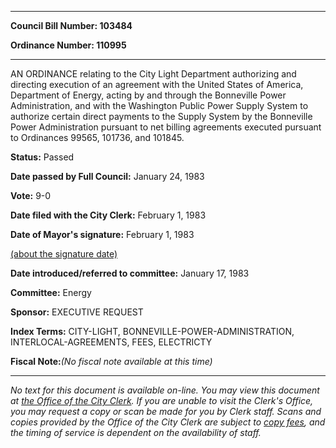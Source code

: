 

********

**Council Bill Number: 103484**
   
**Ordinance Number: 110995**
********

 AN ORDINANCE relating to the City Light Department authorizing and directing execution of an agreement with the United States of America, Department of Energy, acting by and through the Bonneville Power Administration, and with the Washington Public Power Supply System to authorize certain direct payments to the Supply System by the Bonneville Power Administration pursuant to net billing agreements executed pursuant to Ordinances 99565, 101736, and 101845.

**Status:** Passed
   
**Date passed by Full Council:** January 24, 1983
   
**Vote:** 9-0
   
**Date filed with the City Clerk:** February 1, 1983
   
**Date of Mayor's signature:** February 1, 1983
   
[(about the signature date)](/~public/approvaldate.htm)
   
   
   
**Date introduced/referred to committee:** January 17, 1983
   
**Committee:** Energy
   
**Sponsor:** EXECUTIVE REQUEST
   
   
**Index Terms:** CITY-LIGHT, BONNEVILLE-POWER-ADMINISTRATION, INTERLOCAL-AGREEMENTS, FEES, ELECTRICTY

**Fiscal Note:**_(No fiscal note available at this time)_
********

_No text for this document is available on-line. You may view this document at [the Office of the City Clerk](http://www.seattle.gov/leg/clerk/contactUs.htm). If you are unable to visit the Clerk's Office, you may request a copy or scan be made for you by Clerk staff. Scans and copies provided by the Office of the City Clerk are subject to [copy fees](http://clerk.seattle.gov/~public/clerkfees.htm), and the timing of service is dependent on the availability of staff._

